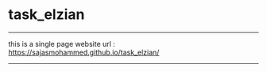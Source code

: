 # task_elzian

-------------------------------------------------
  this is a single page website
  url : https://sajasmohammed.github.io/task_elzian/
  
  -----------------------------------------------
  
